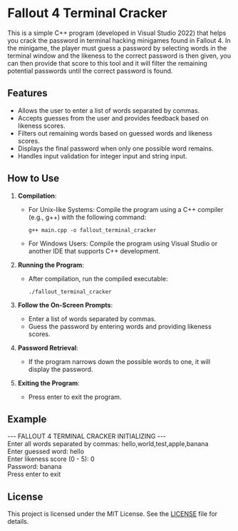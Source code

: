 # Fallout 4 Terminal Cracker

This is a simple C++ program (developed in Visual Studio 2022) that helps you crack the password in terminal hacking minigames found in Fallout 4. In the minigame, the player must guess a password by selecting words in the terminal window and the likeness to the correct password is then given, you can then provide that score to this tool and it will filter the remaining potential passwords until the correct password is found.

## Features

- Allows the user to enter a list of words separated by commas.
- Accepts guesses from the user and provides feedback based on likeness scores.
- Filters out remaining words based on guessed words and likeness scores.
- Displays the final password when only one possible word remains.
- Handles input validation for integer input and string input.

## How to Use

1. **Compilation**:
   - For Unix-like Systems: Compile the program using a C++ compiler (e.g., g++) with the following command:
     ```
     g++ main.cpp -o fallout_terminal_cracker
     ```
   - For Windows Users: Compile the program using Visual Studio or another IDE that supports C++ development.

2. **Running the Program**:
   - After compilation, run the compiled executable:
     ```
     ./fallout_terminal_cracker
     ```

3. **Follow the On-Screen Prompts**:
   - Enter a list of words separated by commas.
   - Guess the password by entering words and providing likeness scores.

4. **Password Retrieval**:
   - If the program narrows down the possible words to one, it will display the password.

5. **Exiting the Program**:
   - Press enter to exit the program.

## Example

--- FALLOUT 4 TERMINAL CRACKER INITIALIZING ---  
Enter all words separated by commas: hello,world,test,apple,banana  
Enter guessed word: hello  
Enter likeness score (0 - 5): 0  
Password: banana  
Press enter to exit

## License

This project is licensed under the MIT License. See the [LICENSE](LICENSE) file for details.
